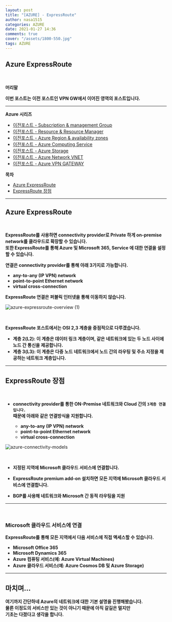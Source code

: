 ```yaml
---
layout: post
title: "[AZURE] - ExpressRoute"
author: nasa1515
categories: AZURE
date: 2021-01-27 14:36
comments: true
cover: "/assets/1800-550.jpg"
tags: AZURE
---
```




## **Azure ExpressRoute**


<br/>

**머리말**  
 
**이번 포스트는 이전 포스트인 VPN GW에서 이어진 영역의 포스트입니다.**  

 
---

**Azure 시리즈**

- [이전포스트 - Subscription & management Group](https://nasa1515.github.io/azure/2021/01/21/azure.subscriptions.html)
- [이전포스트 - Resource & Resource Manager](https://nasa1515.github.io/azure/2021/01/22/azure-resoure.html)
- [이전포스트 - Azure Region & availability zones](https://nasa1515.github.io/azure/2021/01/22/azure.region.html)
- [이전포스트 - Azure Computing Service](https://nasa1515.github.io/azure/2021/01/25/azure.compute.html)
- [이전포스트 - Azure Storage](https://nasa1515.github.io/azure/2021/01/26/azure.storage.html)
- [이전포스트 - Azure Network VNET](https://nasa1515.github.io/azure/2021/01/26/azure-vnet.html)
- [이전포스트 - Azure VPN GATEWAY](https://nasa1515.github.io/azure/2021/01/27/Azure-VPN.html)

**목차**


- [Azure ExpressRoute](#a1)
- [ExpressRoute 장점](#a2)



--- 

## **Azure ExpressRoute**   <a name="a1"></a>

<br/>

**ExpressRoute를 사용하면 connectivity provider로 Private 하게 on-premise network를 클라우드로 확장할 수 있습니다.**  
**또한 ExpressRoute를 통해 Azure 및 Microsoft 365, Service 에 대한 연결을 설정할 수 있습니다.**

**연결은 connectivity provider를 통해 아래 3가지로 가능합니다.** 

* **any-to-any (IP VPN) network**
* **point-to-point Ethernet network**
* **virtual cross-connection**

**ExpressRoute 연결은 퍼블릭 인터넷을 통해 이동하지 않습니다.**  

![azure-expressroute-overview (1)](https://user-images.githubusercontent.com/69498804/105943568-e3578980-60a4-11eb-88a2-19970cbb0646.png)

<br/>

**ExpressRoute 포스트에서는 OSI 2,3 계층을 중점적으로 다루겠습니다.**  

* **계층 2(L2): 이 계층은 데이터 링크 계층이며, 같은 네트워크에 있는 두 노드 사이에 노드 간 통신을 제공합니다.**
* **계층 3(L3): 이 계층은 다중 노드 네트워크에서 노드 간의 라우팅 및 주소 지정을 제공하는 네트워크 계층입니다.**

---


## **ExpressRoute 장점**  <a name="a2"></a>

<br/>

* **connectivity provider를 통한 ON-Premise 네트워크와 Cloud 간의 ``3계층 연결입니다.``**  
**때문에 아래와 같은 연결방식을 지원합니다.**  

    * **any-to-any (IP VPN) network**
    * **point-to-point Ethernet network**
    * **virtual cross-connection**

![azure-connectivity-models](https://user-images.githubusercontent.com/69498804/105944510-c754e780-60a6-11eb-8389-d503e99a2b79.png)


<br/>

* **지정된 지역에 Microsoft 클라우드 서비스에 연결합니다.**

* **ExpressRoute premium add-on 설치하면 모든 지역에 Microsoft 클라우드 서비스에 연결합니다.**

* **BGP를 사용해 네트워크와 Microsoft 간 동적 라우팅을 지원**

---

<br/>

### **Microsoft 클라우드 서비스에 연결**

**ExpressRoute를 통해 모든 지역에서 다음 서비스에 직접 액세스할 수 있습니다.**

* **Microsoft Office 365**
* **Microsoft Dynamics 365**
* **Azure 컴퓨팅 서비스(예: Azure Virtual Machines)**
* **Azure 클라우드 서비스(예: Azure Cosmos DB 및 Azure Storage)**

---

## **마치며…**  

**여기까지 간단하네 Azure의 네트워크에 대한 기본 설명을 진행해봤습니다.**  
**물론 이정도의 서비스만 있는 것이 아니기 때문에 아직 갈길은 멀지만**  
**기초는 다졌다고 생각을 합니다.**


